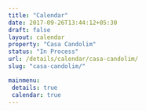 ```yaml
---
title: "Calendar"
date: 2017-09-26T13:44:12+05:30
draft: false
layout: calendar
property: "Casa Candolim"
status: "In Process"
url: /details/calendar/casa-candolim/
slug: "casa-candolim/"

mainmenu:
 details: true
 calendar: true
---
```


